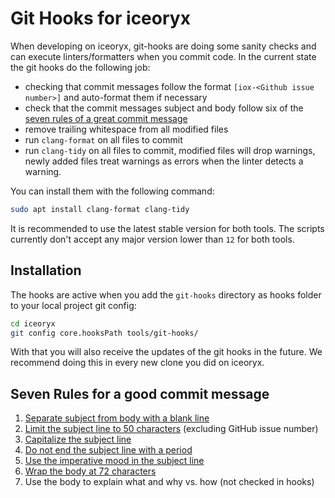 # Git Hooks for iceoryx

When developing on iceoryx, git-hooks are doing some sanity checks and can execute linters/formatters when you commit code.
In the current state the git hooks do the following job:

- checking that commit messages follow the format `[iox-<Github issue number>]` and auto-format them if necessary
- check that the commit messages subject and body follow six of the [seven rules of a great commit message](https://chris.beams.io/posts/git-commit/)
- remove trailing whitespace from all modified files
- run `clang-format` on all files to commit
- run `clang-tidy` on all files to commit, modified files will drop warnings,
newly added files treat warnings as errors when the linter detects a warning.

You can install them with the following command:

```bash
sudo apt install clang-format clang-tidy
```

It is recommended to use the latest stable version for both tools.
The scripts currently don't accept any major version lower than `12` for both tools.

## Installation

The hooks are active when you add the `git-hooks` directory as hooks folder to your local project git config:

```bash
cd iceoryx
git config core.hooksPath tools/git-hooks/
```

With that you will also receive the updates of the git hooks in the future.
We recommend doing this in every new clone you did on iceoryx.

## Seven Rules for a good commit message

1. [Separate subject from body with a blank line](https://chris.beams.io/posts/git-commit/#separate)
2. [Limit the subject line to 50 characters](https://chris.beams.io/posts/git-commit/#limit-50) (excluding GitHub issue number)
3. [Capitalize the subject line](https://chris.beams.io/posts/git-commit/#capitalize)
4. [Do not end the subject line with a period](https://chris.beams.io/posts/git-commit/#end)
5. [Use the imperative mood in the subject line](https://chris.beams.io/posts/git-commit/#imperative)
6. [Wrap the body at 72 characters](https://chris.beams.io/posts/git-commit/#wrap-72)
7. Use the body to explain what and why vs. how (not checked in hooks)

